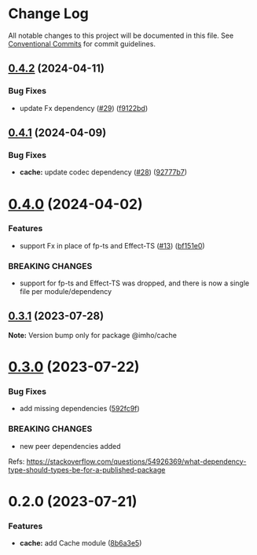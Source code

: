 # Change Log

All notable changes to this project will be documented in this file.
See [Conventional Commits](https://conventionalcommits.org) for commit guidelines.

## [0.4.2](https://github.com/xzhavilla/imho/compare/@imho/cache@0.4.1...@imho/cache@0.4.2) (2024-04-11)


### Bug Fixes

* update Fx dependency ([#29](https://github.com/xzhavilla/imho/issues/29)) ([f9122bd](https://github.com/xzhavilla/imho/commit/f9122bd0d179cb2fa84c33612d0704c789b7f4b5))





## [0.4.1](https://github.com/xzhavilla/imho/compare/@imho/cache@0.4.0...@imho/cache@0.4.1) (2024-04-09)


### Bug Fixes

* **cache:** update codec dependency ([#28](https://github.com/xzhavilla/imho/issues/28)) ([92777b7](https://github.com/xzhavilla/imho/commit/92777b758047f77fe870d553eea653e5cf066b24))





# [0.4.0](https://github.com/xzhavilla/imho/compare/@imho/cache@0.3.1...@imho/cache@0.4.0) (2024-04-02)


### Features

* support Fx in place of fp-ts and Effect-TS ([#13](https://github.com/xzhavilla/imho/issues/13)) ([bf151e0](https://github.com/xzhavilla/imho/commit/bf151e0d369a639b921eb9eb98727a6a85609f3d))


### BREAKING CHANGES

* support for fp-ts and Effect-TS was dropped, and there is now a single file per module/dependency





## [0.3.1](https://github.com/xzhavilla/imho/compare/@imho/cache@0.3.0...@imho/cache@0.3.1) (2023-07-28)

**Note:** Version bump only for package @imho/cache





# [0.3.0](https://github.com/xzhavilla/imho/compare/@imho/cache@0.2.0...@imho/cache@0.3.0) (2023-07-22)


### Bug Fixes

* add missing dependencies ([592fc9f](https://github.com/xzhavilla/imho/commit/592fc9fe916394c22211a5f2d1e7b7cc644e401c))


### BREAKING CHANGES

* new peer dependencies added

Refs: https://stackoverflow.com/questions/54926369/what-dependency-type-should-types-be-for-a-published-package





# 0.2.0 (2023-07-21)


### Features

* **cache:** add Cache module ([8b6a3e5](https://github.com/xzhavilla/imho/commit/8b6a3e557cc0759c0435c529b17e1c5b6a83d899))
